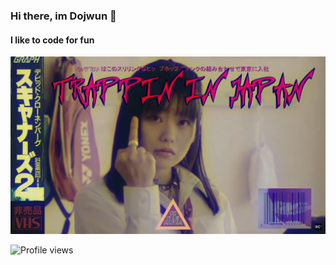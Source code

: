 ### Hi there, im Dojwun 👋
#### I like to code for fun
 

<img src="https://raw.githubusercontent.com/dojwun/dojwun/master/addons/TnJM.png" alt="Image Unavailable">

![Profile views](https://gpvc.arturio.dev/dojwun) 


<!-- **dojwun/Dojwun** is a ✨ _special_ ✨ repository because its `README.md` (this file) appears on your GitHub profile.

Here are some ideas to get you started:

- 🔭 I’m currently working on ...
- 🌱 I’m currently learning ...
- 👯 I’m looking to collaborate on ...
- 🤔 I’m looking for help with ...
- 💬 Ask me about ...
- 📫 How to reach me: ...
- 😄 Pronouns: ...
- ⚡ Fun fact: ...
-->

